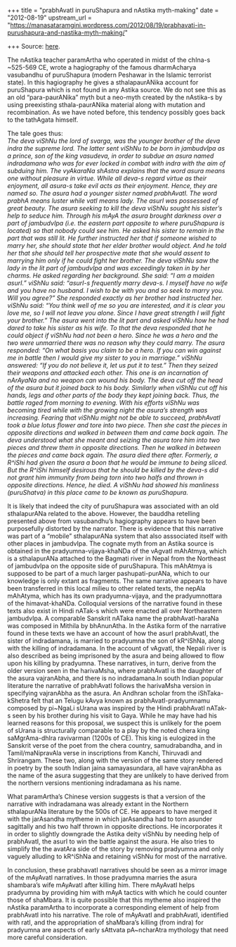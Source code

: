 +++
title = "prabhAvatI in puruShapura and nAstika myth-making"
date = "2012-08-19"
upstream_url = "https://manasataramgini.wordpress.com/2012/08/19/prabhavati-in-purushapura-and-nastika-myth-making/"

+++
Source: [here](https://manasataramgini.wordpress.com/2012/08/19/prabhavati-in-purushapura-and-nastika-myth-making/).

The nAstika teacher paramArtha who operated in midst of the chIna-s \~525-569 CE, wrote a hagiography of the famous dharmAcharya vasubandhu of puruShapura (modern Peshawar in the Islamic terrorist state). In this hagiography he gives a sthalapaurANika account for puruShapura which is not found in any Astika source. We do not see this as an old “para-paurANika” myth but a neo-myth created by the nAstika-s by using preexisting sthala-paurANika material along with mutation and recombination. As we have noted before, this tendency possibly goes back to the tathAgata himself.

The tale goes thus:  
*The deva viShNu the lord of svarga, was the younger brother of the deva
indra the supreme lord. The latter sent viShNu to be born in jambudvIpa as a prince, son of the king vasudeva, in order to subdue an asura named indradamana who was for ever locked in combat with indra with the aim of subduing him. The vyAkaraNa shAstra explains that the word asura means one without pleasure in virtue. While all deva-s regard virtue as their enjoyment, all asura-s take evil acts as their enjoyment. Hence, they are named so. The asura had a younger sister named prabhAvatI. The word prabhA means luster while vatI means lady. The asurI was possessed of great beauty. The asura seeking to kill the deva viShNu sought his sister’s help to seduce him. Through his mAyA the asura brought darkness over a part of jambudvIpa (i.e. the eastern part opposite to where puruShapura is located) so that nobody could see him. He asked his sister to remain in the part that was still lit. He further instructed her that if someone wished to marry her, she should state that her elder brother would object. And he told her that she should tell her prospective mate that she would assent to marrying him only if he could fight her brother. The deva viShNu saw the lady in the lit part of jambudvIpa and was exceedingly taken in by her charms. He asked regarding her background. She said: “I am a maiden asurI.” viShNu said: “asurI-s frequently marry deva-s. I myself have no wife and you have no husband. I wish to be with you and so seek to marry you. Will you agree?” She responded exactly as her brother had instructed her. viShNu said: “You think well of me so you are interested, and it is clear you love me, so I will not leave you alone. Since I have great strength I will fight your brother.” The asura went into the lit part and asked viShNu how he had dared to take his sister as his wife. To that the deva responded that he could object if viShNu had not been a hero. Since he was a hero and the two were unmarried there was no reason why they could marry. The asura responded: “On what basis you claim to be a hero. If you can win against me in battle then I would give my sister to you in marriage.” viShNu answered: “If you do not believe it, let us put it to test.” Then they seized their weapons and attacked each other. This one is an incarnation of nArAyaNa and no weapon can wound his body. The deva cut off the head of the asura but it joined back to his body. Similarly when viShNu cut off his hands, legs and other parts of the body they kept joining back. Thus, the battle raged from morning to evening. With his efforts viShNu was becoming tired while with the growing night the asura’s strength was increasing. Fearing that viShNu might not be able to succeed, prabhAvatI took a blue lotus flower and tore into two piece. Then she cast the pieces in opposite directions and walked in between them and came back again. The deva understood what she meant and seizing the asura tore him into two pieces and threw them in opposite directions. Then he walked in between the pieces and came back again. The asura died there after. Formerly, a R^iShi had given the asura a boon that he would be immune to being sliced. But the R^iShi himself desirous that he should be killed by the deva-s did not grant him immunity from being torn into two halfs and thrown in opposite directions. Hence, he died. A viShNu had showed his manliness
(puruShatva) in this place came to be known as puruShapura.*

It is likely that indeed the city of puruShapura was associated with an old sthalapurANa related to the above. However, the bauddha retelling presented above from vasubandhu’s hagiography appears to have been purposefully distorted by the narrator. There is evidence that this narrative was part of a “mobile” sthalapurANa system that also asssociated itself with other places in jambudvIpa. The cognate myth from an Astika source is obtained in the pradyumna-vijaya-khaNDa of the vAgvatI mAhAtmya, which is a sthalapurANa attached to the Bagmati river in Nepal from the Northeast of jambudvIpa on the opposite side of puruShapura. This mAhAtmya is supposed to be part of a much larger pashupati-purANa, which to our knowledge is only extant as fragments. The same narrative appears to have been transferred in this local milieu to other related texts, the nepAla mAhAtyma, which has its own pradyumna-vijaya, and the pradyumnottara of the himavat-khaNDa. Colloquial versions of the narrative found in these texts also exist in Hindi nATak-s which were enacted all over Northeastern jambudvIpa. A comparable Sanskrit nATaka name the prabhAvatI-haraNa was composed in Mithila by bhAnunAtha. In the Astika form of the narrative found in these texts we have an account of how the asurI prabhAvatI, the sister of indradamana, is married to pradyumna the son of kR^iShNa, along with the killing of indradamana. In the account of vAgvatI, the Nepali river is also described as being imprisoned by the asura and being allowed to flow upon his killing by pradyumna. These narratives, in turn, derive from the older version seen in the harivaMsha, where prabhAvatI is the daughter of the asura vajranAbha, and there is no indradamana.In south Indian popular literature the narrative of prabhAvatI follows the harivaMsha version in specifying vajranAbha as the asura. An Andhran scholar from the iShTaka-kShetra felt that an Telugu kAvya known as prabhAvatI-pradyumnamu composed by pi\~NgaLi sUrana was inspired by the Hindi prabhAvatI nATak-s seen by his brother during his visit to Gaya. While he may have had his learned reasons for this proposal, we suspect this is unlikely for the poem of sUrana is structurally comparable to a play by the noted chera king saMgrAma-dhIra ravivarman (1200s of CE). This king is eulogized in the Sanskrit verse of the poet from the chera country, samudrabandha, and in Tamil/maNipravAla verse in inscriptions from Kanchi, Thiruvadi and Shrirangam. These two, along with the version of the same story rendered in poetry by the south Indian jaina samayasundara, all have vajranAbha as the name of the asura suggesting that they are unlikely to have derived from the northern versions mentioning indradamana as his name.

What paramArtha’s Chinese version suggests is that a version of the narrative with indradamana was already extant in the Northern sthalapurANa literature by the 500s of CE. He appears to have merged it with the jarAsandha mytheme in which jarAsandha had to torn asunder sagittally and his two half thrown in opposite directions. He incorporates it in order to slightly downgrade the Astika deity viShNu by needing help of prabhAvatI, the asurI to win the battle against the asura. He also tries to simplify the the avatAra side of the story by removing pradyumna and only vaguely alluding to kR^iShNa and retaining viShNu for most of the narrative.

In conclusion, these prabhavatI narratives should be seen as a mirror image of the mAyAvatI narratives. In those pradyumna marries the asura shambara’s wife mAyAvatI after killing him. There mAyAvatI helps pradyumna by providing him with mAyA tactics with which he could counter those of shaMbara. It is quite possible that this mytheme also inspired the nAstika paramArtha to incorporate a corresponding element of help from prabhAvatI into his narrative. The role of mAyAvatI and prabhAvatI, identified with ratI, and the appropriation of shaMbara’s killing (from indra) for pradyumna are aspects of early sAttvata pA\~ncharAtra mythology that need more careful consideration.

